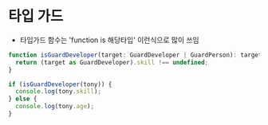 # 타입 가드
- 타입가드 함수는 'function is 해당타입' 이런식으로 많이 쓰임
```ts
function isGuardDeveloper(target: GuardDeveloper | GuardPerson): target is GuardDeveloper {
  return (target as GuardDeveloper).skill !== undefined;
}
```
```ts
if (isGuardDeveloper(tony)) {
  console.log(tony.skill);
} else {
  console.log(tony.age);
}
```